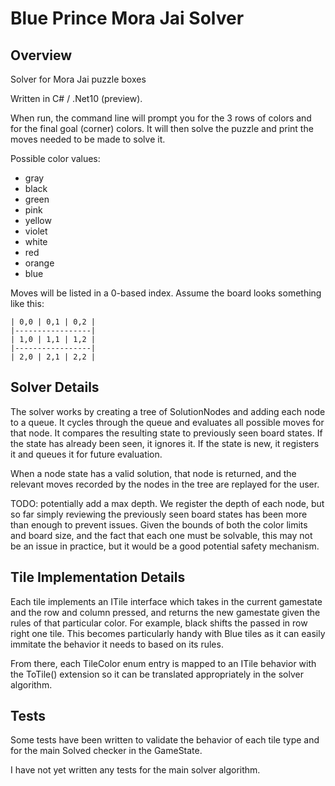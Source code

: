 # Blue Prince Mora Jai Solver

## Overview
Solver for Mora Jai puzzle boxes

Written in C# / .Net10 (preview).

When run, the command line will prompt you for the 3 rows of colors and for the final goal (corner) colors. It will then solve the puzzle and print the moves needed to be made to solve it.

Possible color values:
- gray
- black
- green
- pink
- yellow
- violet
- white
- red
- orange
- blue


Moves will be listed in a 0-based index.  Assume the board looks something like this:

```
| 0,0 | 0,1 | 0,2 |
|-----------------|
| 1,0 | 1,1 | 1,2 |
|-----------------|
| 2,0 | 2,1 | 2,2 |
```

## Solver Details
The solver works by creating a tree of SolutionNodes and adding each node to a queue. It cycles through the queue and evaluates all possible moves for that node.  It compares the resulting state to previously seen board states. If the state has already been seen, it ignores it. If the state is new, it registers it and queues it for future evaluation. 

When a node state has a valid solution, that node is returned, and the relevant moves recorded by the nodes in the tree are replayed for the user.

TODO: potentially add a max depth. We register the depth of each node, but so far simply reviewing the previously seen board states has been more than enough to prevent issues.  Given the bounds of both the color limits and board size, and the fact that each one must be solvable, this may not be an issue in practice, but it would be a good potential safety mechanism.

## Tile Implementation Details
Each tile implements an ITile interface which takes in the current gamestate and the row and column pressed, and returns the new gamestate given the rules of that particular color. For example, black shifts the passed in row right one tile.  This becomes particularly handy with Blue tiles as it can easily immitate the behavior it needs to based on its rules. 

From there, each TileColor enum entry is mapped to an ITile behavior with the ToTile() extension so it can be translated appropriately in the solver algorithm. 



## Tests
Some tests have been written to validate the behavior of each tile type and for the main Solved checker in the GameState. 

I have not yet written any tests for the main solver algorithm.


